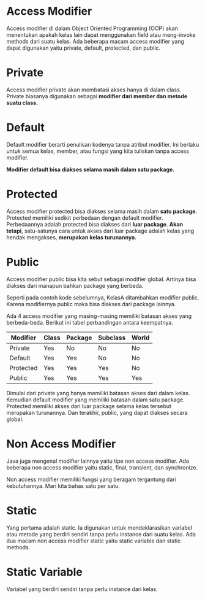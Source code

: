 # **Access Modifier**

Access modifier di dalam Object Oriented Programming (OOP) akan menentukan apakah kelas lain dapat menggunakan field atau meng-invoke methods dari suatu kelas. Ada beberapa macam access modifier yang dapat digunakan yaitu private, default, protected, dan public.

# Private

Access modifier private akan membatasi akses hanya di dalam class. Private biasanya digunakan sebagai **modifier dari member dan metode suatu class.** 

# Default

Default modifier berarti penulisan kodenya tanpa atribut modifier. Ini berlaku untuk semua kelas, member, atau fungsi yang kita tuliskan tanpa access modifier.

**Modifier default bisa diakses selama masih dalam satu package.**

# Protected

Access modifier protected bisa diakses selama masih dalam **satu package.** Protected memiliki sedikit perbedaan dengan default modifier. Perbedaannya adalah protected bisa diakses dari **luar package**. **Akan tetapi**, satu-satunya cara untuk akses dari luar package adalah kelas yang hendak mengakses, **merupakan kelas turunannya.**

# Public

Access modifier public bisa kita sebut sebagai modifier global. Artinya bisa diakses dari manapun bahkan package yang berbeda.

Seperti pada contoh kode sebelumnya, KelasA ditambahkan modifier public. Karena modifiernya public maka bisa diakses dari package lainnya.

Ada 4 access modifier yang masing-masing memiliki batasan akses yang berbeda-beda. Berikut ini tabel perbandingan antara keempatnya.

| Modifier | Class | Package | Subclass | World | 
|----------|----------|----------|----------|----------|
| Private | Yes | No | No | No | 
| Default | Yes | Yes | No | No | 
| Protected | Yes | Yes | Yes | No | 
| Public | Yes | Yes | Yes | Yes | 

Dimulai dari private yang hanya memiliki batasan akses dari dalam kelas. Kemudian default modifier yang memiliki batasan dalam satu package. Protected memiliki akses dari luar package selama kelas tersebut merupakan turunannya. Dan terakhir, public, yang dapat diakses secara global.

# Non Access Modifier

Java juga mengenal modifier lainnya yaitu tipe non access modifier. Ada beberapa non access modifier yaitu static, final, transient,  dan synchronize.

Non access modifier memiliki fungsi yang beragam tergantung dari kebutuhannya. Mari kita bahas satu per satu.

# Static

Yang pertama adalah static. Ia digunakan untuk mendeklarasikan variabel atau metode yang berdiri sendiri tanpa perlu instance dari suatu kelas. Ada dua macam non access modifier static yaitu static variable dan static methods.


# Static Variable

Variabel yang berdiri sendiri tanpa perlu instance dari kelas. 




